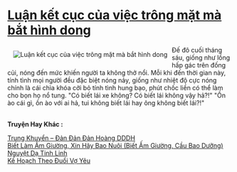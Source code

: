 <a href="https://utruyen.com/luan-ket-cuc-cua-viec-trong-mat-ma-bat-hinh-dong/19502/" title="Luận kết cục của việc trông mặt mà bắt hình dong"><h1>Luận kết cục của việc trông mặt mà bắt hình dong</h1></a><div style="display:table"><img align="right" style="float: left; padding: 10px;" src="https://utruyen.com/images/story/200x260/luan-ket-cuc-cua-viec-trong-mat-ma-bat-hinh-dong.jpg" alt="Luận kết cục của việc trông mặt mà bắt hình dong">Đế đô cuối tháng sáu, giống như lồng hấp gác trên đống củi, nóng đến mức khiến người ta không thở nổi. Mỗi khi đến thời gian này, tính tình mọi người đều đặc biệt nóng nảy, giống như nhiệt độ cực nóng chính là cái chìa khóa cởi bỏ tính tình hung bạo, phút chốc liền có thể làm cho bọn họ nổ tung.
"Có biết lái xe không? Có biết lái không vậy hả?!"
"Ồn ào cái gì, ồn ào với ai hả, tui không biết lái hay ông không biết lái?!"</div><p><br><b>Truyện Hay Khác :</b></p><a href="https://utruyen.com/trung-khuyen-dan-dan-dan-hoang-dddh/19487/" alt="Trung Khuyển – Đản Đản Đản Hoàng DDDH">Trung Khuyển – Đản Đản Đản Hoàng DDDH</a><br/><a href="https://github.com/quanluxury/ngontinh_sac/tree/master/truyenhay/19405/" alt="Biết Làm Ấm Giường, Xin Hãy Bao Nuôi (Biết Ấm Giường, Cầu Bao Dưỡng)">Biết Làm Ấm Giường, Xin Hãy Bao Nuôi (Biết Ấm Giường, Cầu Bao Dưỡng)</a><br/><a href="https://truyenngontinhay.wordpress.com/2019/10/03/nguyet-da-tinh-linh/" alt="Nguyệt Dạ Tinh Linh">Nguyệt Dạ Tinh Linh</a><br/><a href="https://github.com/quanluxury/truyenhot/tree/master/truyenhay/16848/" alt="Kế Hoạch Theo Đuổi Vợ Yêu">Kế Hoạch Theo Đuổi Vợ Yêu</a><br/>